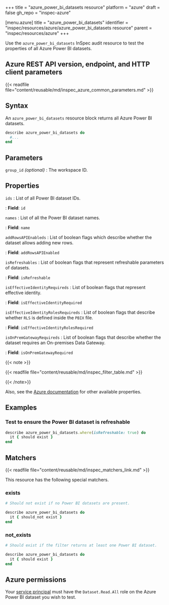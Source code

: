 +++
title = "azure_power_bi_datasets resource"
platform = "azure"
draft = false
gh_repo = "inspec-azure"

[menu.azure]
title = "azure_power_bi_datasets"
identifier = "inspec/resources/azure/azure_power_bi_datasets resource"
parent = "inspec/resources/azure"
+++

Use the `azure_power_bi_datasets` InSpec audit resource to test the properties of all Azure Power BI datasets.

## Azure REST API version, endpoint, and HTTP client parameters

{{< readfile file="content/reusable/md/inspec_azure_common_parameters.md" >}}

## Syntax

An `azure_power_bi_datasets` resource block returns all Azure Power BI datasets.

```ruby
describe azure_power_bi_datasets do
  #...
end
```

## Parameters

`group_id` _(optional)_
: The workspace ID.

## Properties

`ids`
: List of all Power BI dataset IDs.

: **Field**: `id`

`names`
: List of all the Power BI dataset names.

: **Field**: `name`

`addRowsAPIEnableds`
: List of boolean flags which describe whether the dataset allows adding new rows.

: **Field**: `addRowsAPIEnabled`

`isRefreshables`
: List of boolean flags that represent refreshable parameters of datasets.

: **Field**: `isRefreshable`

`isEffectiveIdentityRequireds`
: List of boolean flags that represent effective identity.

: **Field**: `isEffectiveIdentityRequired`

`isEffectiveIdentityRolesRequireds`
: List of boolean flags that describe whether `RLS` is defined inside the `PBIX` file.

: **Field**: `isEffectiveIdentityRolesRequired`

`isOnPremGatewayRequireds`
: List of boolean flags that describe whether the dataset requires an On-premises Data Gateway.

: **Field**: `isOnPremGatewayRequired`

{{< note >}}

{{< readfile file="content/reusable/md/inspec_filter_table.md" >}}

{{< /note>}}

Also, see the [Azure documentation](https://docs.microsoft.com/en-us/rest/api/power-bi/datasets/get-datasets) for other available properties.

## Examples

### Test to ensure the Power BI dataset is refreshable

```ruby
describe azure_power_bi_datasets.where(isRefreshable: true) do
  it { should exist }
end
```

## Matchers

{{< readfile file="content/reusable/md/inspec_matchers_link.md" >}}

This resource has the following special matchers.

### exists

```ruby
# Should not exist if no Power BI datasets are present.

describe azure_power_bi_datasets do
  it { should_not exist }
end
```

### not_exists

```ruby
# Should exist if the filter returns at least one Power BI dataset.

describe azure_power_bi_datasets do
  it { should exist }
end
```

## Azure permissions

Your [service principal](https://learn.microsoft.com/en-us/entra/identity-platform/howto-create-service-principal-portal) must have the `Dataset.Read.All` role on the Azure Power BI dataset you wish to test.
